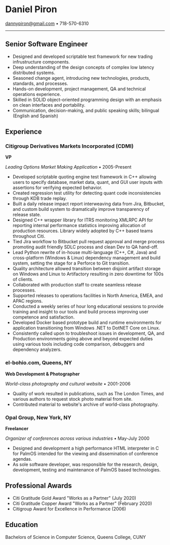 # Daniel Piron

dannypiron@gmail.com • 718-570-6310

-------------------------------------------------------------------------------

## Senior Software Engineer

 * Designed and developed scriptable test framework for new trading
   infrustructure components.
 * Deep understanding of the design concepts of complex low latency distributed
   systems.
 * Seasoned change agent, introducing new technologies, products, standards,
   and processes.
 * Hands-on development, project management, QA and technical operations
   experience.
 * Skilled in SOLID object-oriented programming design with an emphasis on
   clean interfaces and portability.
 * Communication, decision-making, and public speaking skills; bilingual
   (English and Spanish)

## Experience

### Citigroup Derivatives Markets Incorporated (CDMI)

**VP**

_Leading Options Market Making Application_ • 2005-Present

 * Developed scriptable quoting engine test framework in C++ allowing users to
   specify database, market data, quant, and GUI user inputs with assertions
   for verifying expected behavior.
 * Created regression test utility for detecting quant code inconsistencies
   through KDB trade replay.
 * Built a daily release impact report interweaving data from Jira, Bitbucket,
   and custom build system to dramatically improve transparency of release state.
 * Designed C++ wrapper library for ITRS monitoring XMLRPC API for reporting
   internal performance statistics improving allocation of production resources.
   Library widely adopted by C++ based teams throughout Citi.
 * Tied Jira workflow to Bitbucket pull request approval and merge process
   promoting audit friendly SDLC process and clean Dev to QA hand-off.
 * Lead Python rewrite of in-house multi-language (C++, C#, Java) and
   cross-platform (Windows & Linux) dependency management and build system,
   setting the stage for a Perforce to Git transition.
 * Quality architecture allowed transition between disjoint artifact storage on
   Windows and Linux to Artifactory resulting in zero downtime for 100s of clients.
 * Collaborated with production staff to create seamless release processes.
 * Supported releases to operations facilities in North America, EMEA, and APAC
   regions.
 * Conducted a weekly series of hour long educational sessions to provide
   training and insight to our tools and build process improving user
   competence and satisfaction.
 * Developed Docker based prototype build and runtime environments for
   application transitioning from Windows .NET to DotNET Core on Linux.
 * Consistently called upon to troubleshoot issues in development, QA, and
   Production environments going above and beyond expected duties using various
   tools including code comparison, debuggers and dependency analyzers.

### el-bohio.com, Queens, NY

**Web Development & Photographer**

_World-class photography and cultural website_ • 2001-2006

 * Quality of work resulted in publications, such as The London Times, and
   various authors to request stock photo material from site.
 * Contributed material to website's archive of world-class photography.

### Opal Group, New York, NY

**Freelancer**

_Organizer of conferences across various industries_ • May-July 2000

 * Designed and development a high performance HTML interpreter in C for PalmOS
   intended for the viewing and dissemination of conference agendas.
 * As sole software developer, was responsible for the research, design,
   development, testing and maintenance of PalmOS based technologies.

## Professional Awards
 * Citi Gratitude Gold Award "Works as a Partner" (July 2020)
 * Citi Gratitude Copper Award "Works as a Partner" (February 2020)
 * Citigroup Award for Excellence in Performance (2006)

## Education
Bachelors of Science in Computer Science, Queens College, CUNY
